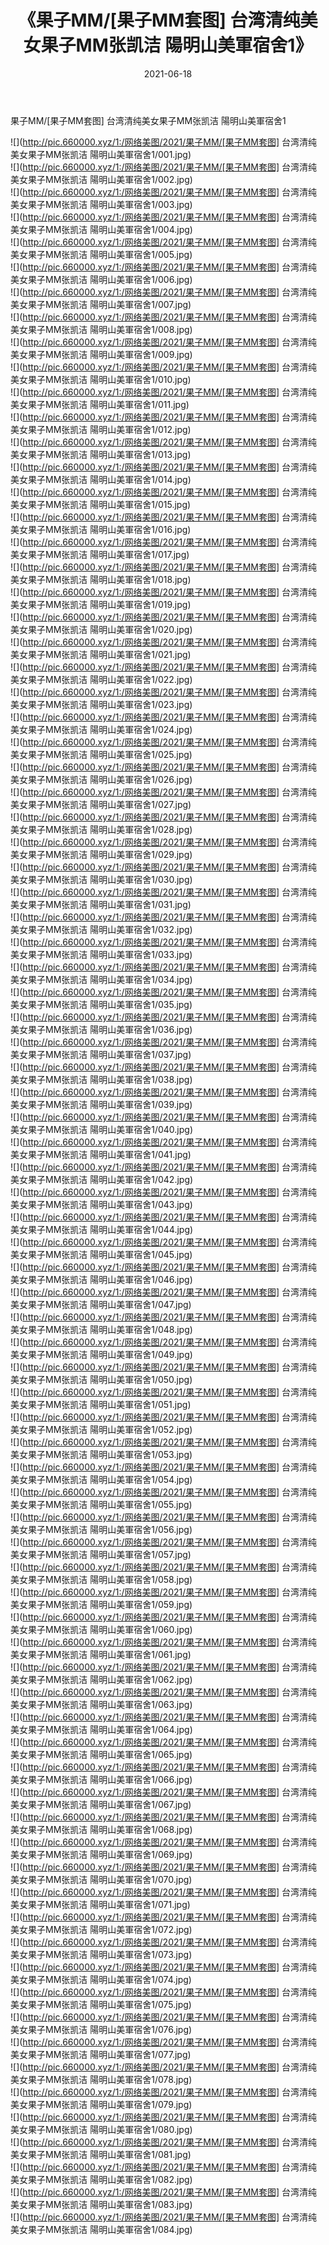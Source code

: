 ﻿---
layout: post
title:  《果子MM/[果子MM套图] 台湾清纯美女果子MM张凯洁 陽明山美軍宿舍1》
date:   2021-06-18
img: http://pic.660000.xyz/1:/网络美图/2021/果子MM/[果子MM套图] 台湾清纯美女果子MM张凯洁 陽明山美軍宿舍1/000.jpg
categories: [美女, 清纯, 唯美]
---

果子MM/[果子MM套图] 台湾清纯美女果子MM张凯洁 陽明山美軍宿舍1

 ![](http://pic.660000.xyz/1:/网络美图/2021/果子MM/[果子MM套图] 台湾清纯美女果子MM张凯洁 陽明山美軍宿舍1/001.jpg) <br>![](http://pic.660000.xyz/1:/网络美图/2021/果子MM/[果子MM套图] 台湾清纯美女果子MM张凯洁 陽明山美軍宿舍1/002.jpg) <br>![](http://pic.660000.xyz/1:/网络美图/2021/果子MM/[果子MM套图] 台湾清纯美女果子MM张凯洁 陽明山美軍宿舍1/003.jpg) <br>![](http://pic.660000.xyz/1:/网络美图/2021/果子MM/[果子MM套图] 台湾清纯美女果子MM张凯洁 陽明山美軍宿舍1/004.jpg) <br>![](http://pic.660000.xyz/1:/网络美图/2021/果子MM/[果子MM套图] 台湾清纯美女果子MM张凯洁 陽明山美軍宿舍1/005.jpg) <br>![](http://pic.660000.xyz/1:/网络美图/2021/果子MM/[果子MM套图] 台湾清纯美女果子MM张凯洁 陽明山美軍宿舍1/006.jpg) <br>![](http://pic.660000.xyz/1:/网络美图/2021/果子MM/[果子MM套图] 台湾清纯美女果子MM张凯洁 陽明山美軍宿舍1/007.jpg) <br>![](http://pic.660000.xyz/1:/网络美图/2021/果子MM/[果子MM套图] 台湾清纯美女果子MM张凯洁 陽明山美軍宿舍1/008.jpg) <br>![](http://pic.660000.xyz/1:/网络美图/2021/果子MM/[果子MM套图] 台湾清纯美女果子MM张凯洁 陽明山美軍宿舍1/009.jpg) <br>![](http://pic.660000.xyz/1:/网络美图/2021/果子MM/[果子MM套图] 台湾清纯美女果子MM张凯洁 陽明山美軍宿舍1/010.jpg) <br>![](http://pic.660000.xyz/1:/网络美图/2021/果子MM/[果子MM套图] 台湾清纯美女果子MM张凯洁 陽明山美軍宿舍1/011.jpg) <br>![](http://pic.660000.xyz/1:/网络美图/2021/果子MM/[果子MM套图] 台湾清纯美女果子MM张凯洁 陽明山美軍宿舍1/012.jpg) <br>![](http://pic.660000.xyz/1:/网络美图/2021/果子MM/[果子MM套图] 台湾清纯美女果子MM张凯洁 陽明山美軍宿舍1/013.jpg) <br>![](http://pic.660000.xyz/1:/网络美图/2021/果子MM/[果子MM套图] 台湾清纯美女果子MM张凯洁 陽明山美軍宿舍1/014.jpg) <br>![](http://pic.660000.xyz/1:/网络美图/2021/果子MM/[果子MM套图] 台湾清纯美女果子MM张凯洁 陽明山美軍宿舍1/015.jpg) <br>![](http://pic.660000.xyz/1:/网络美图/2021/果子MM/[果子MM套图] 台湾清纯美女果子MM张凯洁 陽明山美軍宿舍1/016.jpg) <br>![](http://pic.660000.xyz/1:/网络美图/2021/果子MM/[果子MM套图] 台湾清纯美女果子MM张凯洁 陽明山美軍宿舍1/017.jpg) <br>![](http://pic.660000.xyz/1:/网络美图/2021/果子MM/[果子MM套图] 台湾清纯美女果子MM张凯洁 陽明山美軍宿舍1/018.jpg) <br>![](http://pic.660000.xyz/1:/网络美图/2021/果子MM/[果子MM套图] 台湾清纯美女果子MM张凯洁 陽明山美軍宿舍1/019.jpg) <br>![](http://pic.660000.xyz/1:/网络美图/2021/果子MM/[果子MM套图] 台湾清纯美女果子MM张凯洁 陽明山美軍宿舍1/020.jpg) <br>![](http://pic.660000.xyz/1:/网络美图/2021/果子MM/[果子MM套图] 台湾清纯美女果子MM张凯洁 陽明山美軍宿舍1/021.jpg) <br>![](http://pic.660000.xyz/1:/网络美图/2021/果子MM/[果子MM套图] 台湾清纯美女果子MM张凯洁 陽明山美軍宿舍1/022.jpg) <br>![](http://pic.660000.xyz/1:/网络美图/2021/果子MM/[果子MM套图] 台湾清纯美女果子MM张凯洁 陽明山美軍宿舍1/023.jpg) <br>![](http://pic.660000.xyz/1:/网络美图/2021/果子MM/[果子MM套图] 台湾清纯美女果子MM张凯洁 陽明山美軍宿舍1/024.jpg) <br>![](http://pic.660000.xyz/1:/网络美图/2021/果子MM/[果子MM套图] 台湾清纯美女果子MM张凯洁 陽明山美軍宿舍1/025.jpg) <br>![](http://pic.660000.xyz/1:/网络美图/2021/果子MM/[果子MM套图] 台湾清纯美女果子MM张凯洁 陽明山美軍宿舍1/026.jpg) <br>![](http://pic.660000.xyz/1:/网络美图/2021/果子MM/[果子MM套图] 台湾清纯美女果子MM张凯洁 陽明山美軍宿舍1/027.jpg) <br>![](http://pic.660000.xyz/1:/网络美图/2021/果子MM/[果子MM套图] 台湾清纯美女果子MM张凯洁 陽明山美軍宿舍1/028.jpg) <br>![](http://pic.660000.xyz/1:/网络美图/2021/果子MM/[果子MM套图] 台湾清纯美女果子MM张凯洁 陽明山美軍宿舍1/029.jpg) <br>![](http://pic.660000.xyz/1:/网络美图/2021/果子MM/[果子MM套图] 台湾清纯美女果子MM张凯洁 陽明山美軍宿舍1/030.jpg) <br>![](http://pic.660000.xyz/1:/网络美图/2021/果子MM/[果子MM套图] 台湾清纯美女果子MM张凯洁 陽明山美軍宿舍1/031.jpg) <br>![](http://pic.660000.xyz/1:/网络美图/2021/果子MM/[果子MM套图] 台湾清纯美女果子MM张凯洁 陽明山美軍宿舍1/032.jpg) <br>![](http://pic.660000.xyz/1:/网络美图/2021/果子MM/[果子MM套图] 台湾清纯美女果子MM张凯洁 陽明山美軍宿舍1/033.jpg) <br>![](http://pic.660000.xyz/1:/网络美图/2021/果子MM/[果子MM套图] 台湾清纯美女果子MM张凯洁 陽明山美軍宿舍1/034.jpg) <br>![](http://pic.660000.xyz/1:/网络美图/2021/果子MM/[果子MM套图] 台湾清纯美女果子MM张凯洁 陽明山美軍宿舍1/035.jpg) <br>![](http://pic.660000.xyz/1:/网络美图/2021/果子MM/[果子MM套图] 台湾清纯美女果子MM张凯洁 陽明山美軍宿舍1/036.jpg) <br>![](http://pic.660000.xyz/1:/网络美图/2021/果子MM/[果子MM套图] 台湾清纯美女果子MM张凯洁 陽明山美軍宿舍1/037.jpg) <br>![](http://pic.660000.xyz/1:/网络美图/2021/果子MM/[果子MM套图] 台湾清纯美女果子MM张凯洁 陽明山美軍宿舍1/038.jpg) <br>![](http://pic.660000.xyz/1:/网络美图/2021/果子MM/[果子MM套图] 台湾清纯美女果子MM张凯洁 陽明山美軍宿舍1/039.jpg) <br>![](http://pic.660000.xyz/1:/网络美图/2021/果子MM/[果子MM套图] 台湾清纯美女果子MM张凯洁 陽明山美軍宿舍1/040.jpg) <br>![](http://pic.660000.xyz/1:/网络美图/2021/果子MM/[果子MM套图] 台湾清纯美女果子MM张凯洁 陽明山美軍宿舍1/041.jpg) <br>![](http://pic.660000.xyz/1:/网络美图/2021/果子MM/[果子MM套图] 台湾清纯美女果子MM张凯洁 陽明山美軍宿舍1/042.jpg) <br>![](http://pic.660000.xyz/1:/网络美图/2021/果子MM/[果子MM套图] 台湾清纯美女果子MM张凯洁 陽明山美軍宿舍1/043.jpg) <br>![](http://pic.660000.xyz/1:/网络美图/2021/果子MM/[果子MM套图] 台湾清纯美女果子MM张凯洁 陽明山美軍宿舍1/044.jpg) <br>![](http://pic.660000.xyz/1:/网络美图/2021/果子MM/[果子MM套图] 台湾清纯美女果子MM张凯洁 陽明山美軍宿舍1/045.jpg) <br>![](http://pic.660000.xyz/1:/网络美图/2021/果子MM/[果子MM套图] 台湾清纯美女果子MM张凯洁 陽明山美軍宿舍1/046.jpg) <br>![](http://pic.660000.xyz/1:/网络美图/2021/果子MM/[果子MM套图] 台湾清纯美女果子MM张凯洁 陽明山美軍宿舍1/047.jpg) <br>![](http://pic.660000.xyz/1:/网络美图/2021/果子MM/[果子MM套图] 台湾清纯美女果子MM张凯洁 陽明山美軍宿舍1/048.jpg) <br>![](http://pic.660000.xyz/1:/网络美图/2021/果子MM/[果子MM套图] 台湾清纯美女果子MM张凯洁 陽明山美軍宿舍1/049.jpg) <br>![](http://pic.660000.xyz/1:/网络美图/2021/果子MM/[果子MM套图] 台湾清纯美女果子MM张凯洁 陽明山美軍宿舍1/050.jpg) <br>![](http://pic.660000.xyz/1:/网络美图/2021/果子MM/[果子MM套图] 台湾清纯美女果子MM张凯洁 陽明山美軍宿舍1/051.jpg) <br>![](http://pic.660000.xyz/1:/网络美图/2021/果子MM/[果子MM套图] 台湾清纯美女果子MM张凯洁 陽明山美軍宿舍1/052.jpg) <br>![](http://pic.660000.xyz/1:/网络美图/2021/果子MM/[果子MM套图] 台湾清纯美女果子MM张凯洁 陽明山美軍宿舍1/053.jpg) <br>![](http://pic.660000.xyz/1:/网络美图/2021/果子MM/[果子MM套图] 台湾清纯美女果子MM张凯洁 陽明山美軍宿舍1/054.jpg) <br>![](http://pic.660000.xyz/1:/网络美图/2021/果子MM/[果子MM套图] 台湾清纯美女果子MM张凯洁 陽明山美軍宿舍1/055.jpg) <br>![](http://pic.660000.xyz/1:/网络美图/2021/果子MM/[果子MM套图] 台湾清纯美女果子MM张凯洁 陽明山美軍宿舍1/056.jpg) <br>![](http://pic.660000.xyz/1:/网络美图/2021/果子MM/[果子MM套图] 台湾清纯美女果子MM张凯洁 陽明山美軍宿舍1/057.jpg) <br>![](http://pic.660000.xyz/1:/网络美图/2021/果子MM/[果子MM套图] 台湾清纯美女果子MM张凯洁 陽明山美軍宿舍1/058.jpg) <br>![](http://pic.660000.xyz/1:/网络美图/2021/果子MM/[果子MM套图] 台湾清纯美女果子MM张凯洁 陽明山美軍宿舍1/059.jpg) <br>![](http://pic.660000.xyz/1:/网络美图/2021/果子MM/[果子MM套图] 台湾清纯美女果子MM张凯洁 陽明山美軍宿舍1/060.jpg) <br>![](http://pic.660000.xyz/1:/网络美图/2021/果子MM/[果子MM套图] 台湾清纯美女果子MM张凯洁 陽明山美軍宿舍1/061.jpg) <br>![](http://pic.660000.xyz/1:/网络美图/2021/果子MM/[果子MM套图] 台湾清纯美女果子MM张凯洁 陽明山美軍宿舍1/062.jpg) <br>![](http://pic.660000.xyz/1:/网络美图/2021/果子MM/[果子MM套图] 台湾清纯美女果子MM张凯洁 陽明山美軍宿舍1/063.jpg) <br>![](http://pic.660000.xyz/1:/网络美图/2021/果子MM/[果子MM套图] 台湾清纯美女果子MM张凯洁 陽明山美軍宿舍1/064.jpg) <br>![](http://pic.660000.xyz/1:/网络美图/2021/果子MM/[果子MM套图] 台湾清纯美女果子MM张凯洁 陽明山美軍宿舍1/065.jpg) <br>![](http://pic.660000.xyz/1:/网络美图/2021/果子MM/[果子MM套图] 台湾清纯美女果子MM张凯洁 陽明山美軍宿舍1/066.jpg) <br>![](http://pic.660000.xyz/1:/网络美图/2021/果子MM/[果子MM套图] 台湾清纯美女果子MM张凯洁 陽明山美軍宿舍1/067.jpg) <br>![](http://pic.660000.xyz/1:/网络美图/2021/果子MM/[果子MM套图] 台湾清纯美女果子MM张凯洁 陽明山美軍宿舍1/068.jpg) <br>![](http://pic.660000.xyz/1:/网络美图/2021/果子MM/[果子MM套图] 台湾清纯美女果子MM张凯洁 陽明山美軍宿舍1/069.jpg) <br>![](http://pic.660000.xyz/1:/网络美图/2021/果子MM/[果子MM套图] 台湾清纯美女果子MM张凯洁 陽明山美軍宿舍1/070.jpg) <br>![](http://pic.660000.xyz/1:/网络美图/2021/果子MM/[果子MM套图] 台湾清纯美女果子MM张凯洁 陽明山美軍宿舍1/071.jpg) <br>![](http://pic.660000.xyz/1:/网络美图/2021/果子MM/[果子MM套图] 台湾清纯美女果子MM张凯洁 陽明山美軍宿舍1/072.jpg) <br>![](http://pic.660000.xyz/1:/网络美图/2021/果子MM/[果子MM套图] 台湾清纯美女果子MM张凯洁 陽明山美軍宿舍1/073.jpg) <br>![](http://pic.660000.xyz/1:/网络美图/2021/果子MM/[果子MM套图] 台湾清纯美女果子MM张凯洁 陽明山美軍宿舍1/074.jpg) <br>![](http://pic.660000.xyz/1:/网络美图/2021/果子MM/[果子MM套图] 台湾清纯美女果子MM张凯洁 陽明山美軍宿舍1/075.jpg) <br>![](http://pic.660000.xyz/1:/网络美图/2021/果子MM/[果子MM套图] 台湾清纯美女果子MM张凯洁 陽明山美軍宿舍1/076.jpg) <br>![](http://pic.660000.xyz/1:/网络美图/2021/果子MM/[果子MM套图] 台湾清纯美女果子MM张凯洁 陽明山美軍宿舍1/077.jpg) <br>![](http://pic.660000.xyz/1:/网络美图/2021/果子MM/[果子MM套图] 台湾清纯美女果子MM张凯洁 陽明山美軍宿舍1/078.jpg) <br>![](http://pic.660000.xyz/1:/网络美图/2021/果子MM/[果子MM套图] 台湾清纯美女果子MM张凯洁 陽明山美軍宿舍1/079.jpg) <br>![](http://pic.660000.xyz/1:/网络美图/2021/果子MM/[果子MM套图] 台湾清纯美女果子MM张凯洁 陽明山美軍宿舍1/080.jpg) <br>![](http://pic.660000.xyz/1:/网络美图/2021/果子MM/[果子MM套图] 台湾清纯美女果子MM张凯洁 陽明山美軍宿舍1/081.jpg) <br>![](http://pic.660000.xyz/1:/网络美图/2021/果子MM/[果子MM套图] 台湾清纯美女果子MM张凯洁 陽明山美軍宿舍1/082.jpg) <br>![](http://pic.660000.xyz/1:/网络美图/2021/果子MM/[果子MM套图] 台湾清纯美女果子MM张凯洁 陽明山美軍宿舍1/083.jpg) <br>![](http://pic.660000.xyz/1:/网络美图/2021/果子MM/[果子MM套图] 台湾清纯美女果子MM张凯洁 陽明山美軍宿舍1/084.jpg) <br>